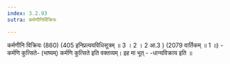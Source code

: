 ```yaml
---
index: 3.2.93
sutra: कर्मणीनिर्विक्रियः

---
```

 कर्मणीनि विक्रियः (860) (405 इनिप्रत्ययविधिसूत्रम् ॥ 3 । 2 । 2 आ.3 ) (2079 वार्तिकम् ॥ 1 ॥) - कर्मणि कुत्सिते- (भाष्यम्) कर्मणि कुत्सिते इति वक्तव्यम्। इह मा भूत् - -धान्यविक्राय इति ॥ 